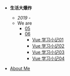 
- **生活大爆炸**

  - *2019 -*
  - We are
    - [05](/insane/2019/5月小札.md)
    - [06](/insane/2019/6月小札.md)
      - [Vue 学习小记01](/insane/2019/Vue学习小记01.md)
      - [Vue 学习小记02](/insane/2019/Vue学习小记02.md)
      - [Vue 学习小记03](/insane/2019/Vue学习小记03.md)
      - [Vue 学习小记04](/insane/2019/Vue学习小记04.md)


  

- [About Me](README.md)


